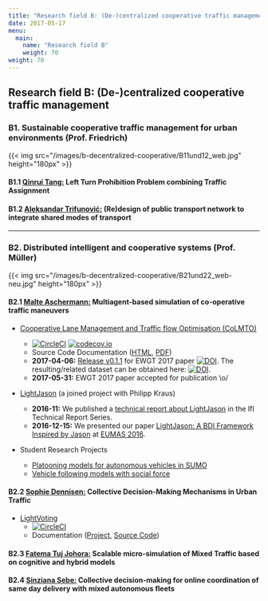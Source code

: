 ```yaml
---
title: "Research field B: (De-)centralized cooperative traffic management"
date: 2017-05-17
menu:
  main:
    name: "Research field B"
    weight: 70
weight: 70
---
```


## Research field B: (De-)&#xfeff;centralized cooperative traffic management

### B1. Sustainable cooperative traffic management for urban environments (Prof. Friedrich)

{{< img src="/images/b-decentralized-cooperative/B11und12_web.jpg" height="180px" >}}

#### B1.1 [Qinrui Tang:](.) Left Turn Prohibition Problem combining Traffic Assignment

#### B1.2 [Aleksandar Trifunović:](.) (Re)design of public transport network to integrate shared modes of transport

---

### B2. Distributed intelligent and cooperative systems (Prof. Müller)

{{< img src="/images/b-decentralized-cooperative/B21und22_web-neu.jpg" height="180px" >}}

#### B2.1 [Malte Aschermann:](https://github.com/masc) Multiagent-based simulation of co-operative traffic maneuvers

* [Cooperative Lane Management and Traffic flow Optimisation (CoLMTO)](https://github.com/SocialCars/colmto)
  * [![CircleCI](https://circleci.com/gh/SocialCars/colmto/tree/master.svg?style=shield)](https://circleci.com/gh/SocialCars/colmto/tree/master)
[![codecov.io](https://codecov.io/github/SocialCars/colmto/coverage.svg?branch=master)](https://codecov.io/github/SocialCars/colmto)
  * Source Code Documentation ([HTML](http://socialcars.github.io/colmto/docs/sources/index.html), [PDF](http://socialcars.github.io/colmto/docs/CoLMTO-doc.pdf))
  * **2017-04-06:** [Release v0.1.1](https://github.com/SocialCars/colmto/releases/tag/v0.1.1) for EWGT 2017 paper [![DOI](https://zenodo.org/badge/DOI/10.5281/zenodo.801531.svg)](https://doi.org/10.5281/zenodo.801531). The resulting/related dataset can be obtained here: [![DOI](https://zenodo.org/badge/DOI/10.5281/zenodo.495742.svg)](https://doi.org/10.5281/zenodo.495742).
  * **2017-05-31:** EWGT 2017 paper accepted for publication \o/

* [LightJason](https://lightjason.github.io) (a joined project with Philipp Kraus)
  * **2016-11:** We published a [technical report about LightJason](https://lightjason.github.io/publication/2016-ifi-techreport.pdf) in the IfI Technical Report Series.
  * **2016-12-15:** We presented our paper [LightJason: A BDI Framework Inspired by Jason](https://lightjason.github.io/publication/2016-eumas.pdf) at [EUMAS 2016](http://eumas-at2016.webs.upv.es).

* Student Research Projects
  * [Platooning models for autonomous vehicles in SUMO](https://github.com/sinziana-sebe/sumo)
  * [Vehicle following models with social force](https://github.com/TranKhacDat/SocialForceVehicles)

#### B2.2 [Sophie Dennisen:](https://github.com/sdennisen) Collective Decision-Making Mechanisms in Urban Traffic

* [LightVoting](https://github.com/SocialCars/LightVoting)
  * [![CircleCI](https://circleci.com/gh/SocialCars/LightVoting/tree/master.svg?style=shield)](https://circleci.com/gh/SocialCars/LightVoting/tree/master)
  * Documentation ([Project](http://socialcars.github.io/LightVoting/), [Source Code](http://socialcars.github.io/LightVoting/sources/index.html))


#### B2.3 [Fatema Tuj Johora:](https://github.com/Fatema080136) Scalable micro-simulation of Mixed Traffic based on cognitive and hybrid models


#### B2.4 [Sinziana Sebe:](https://github.com/sinziana-sebe) Collective decision-making for online coordination of same day delivery with mixed autonomous fleets
